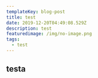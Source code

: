 ```yaml
---
templateKey: blog-post
title: test
date: 2019-12-20T04:49:08.529Z
description: test
featuredimage: /img/no-image.png
tags:
  - test
---
```

## testa
